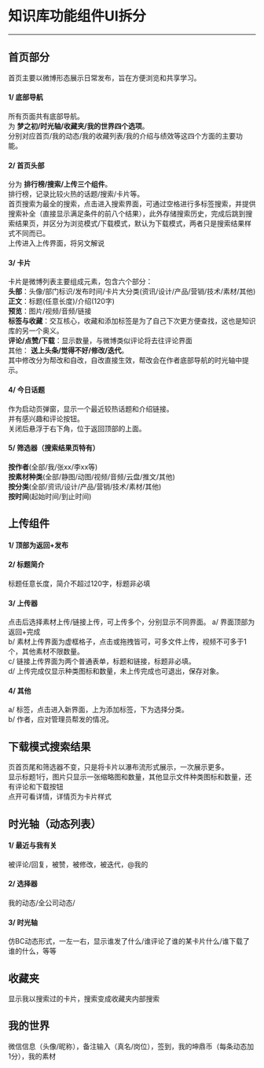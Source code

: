 # 知识库功能组件UI拆分

---
## 首页部分

首页主要以微博形态展示日常发布，旨在方便浏览和共享学习。

#### 1/ 底部导航
所有页面共有底部导航。  
为 **梦之初/时光轴/收藏夹/我的世界四个选项**。  
分别对应首页/我的动态/我的收藏列表/我的介绍与绩效等这四个方面的主要功能。

#### 2/ 首页头部
分为 **排行榜/搜索/上传三个组件**。  
排行榜，记录比较火热的话题/搜索/卡片等。  
首页搜索为最全的搜索，点击进入搜索界面，可通过空格进行多标签搜索，并提供搜索补全（直接显示满足条件的前八个结果），此外存储搜索历史，完成后跳到搜索结果页，并区分为浏览模式/下载模式，默认为下载模式，两者只是搜索结果样式不同而已。  
上传进入上传界面，将另文解说

#### 3/ 卡片
卡片是微博列表主要组成元素，包含六个部分：  
**头部**：头像/部门标识/发布时间/卡片大分类(资讯/设计/产品/营销/技术/素材/其他)  
**正文**：标题(任意长度)/介绍(120字)  
**预览**：图片/视频/音频/链接  
**标签与收藏**：交互核心，收藏和添加标签是为了自己下次更方便查找，这也是知识库的另一个奥义。  
**评论/点赞/下载**：显示数量，与微博类似评论将去往评论界面  
其他： **送上头条/觉得不好/修改/迭代**。  
其中修改分为帮改和自改，自改直接生效，帮改会在作者底部导航的时光轴中提示。 

#### 4/ 今日话题
作为启动页弹窗，显示一个最近较热话题和介绍链接。  
并有感兴趣和评论按钮。  
关闭后悬浮于右下角，位于返回顶部的上面。 

#### 5/ 筛选器（搜索结果页特有）
**按作者**(全部/我/张xx/李xx等)  
**按素材种类**(全部/静图/动图/视频/音频/云盘/推文/其他)  
**按分类**(全部/资讯/设计/产品/营销/技术/素材/其他)  
**按时间**(起始时间/到止时间)  

## 上传组件
#### 1/ 顶部为返回+发布

#### 2/ 标题简介
标题任意长度，简介不超过120字，标题非必填

#### 3/ 上传器
点击后选择素材上传/链接上传，可上传多个，分别显示不同界面。 
a/ 界面顶部为返回+完成   
b/ 素材上传界面为虚框格子，点击或拖拽皆可，可多文件上传，视频不可多于1个，其他素材不限数量。  
c/ 链接上传界面为两个普通表单，标题和链接，标题非必填。  
d/ 上传完成仅显示种类图标和数量，未上传完成也可退出，保存对象。

#### 4/ 其他
a/ 标签，点击进入新界面，上为添加标签，下为选择分类。  
b/ 作者，应对管理员帮发的情况。  

## 下载模式搜索结果
页首页尾和筛选器不变，只是将卡片以瀑布流形式展示，一次展示更多。  
显示标题1行，图片只显示一张缩略图和数量，其他显示文件种类图标和数量，还有评论和下载按钮  
点开可看详情，详情页为卡片样式

## 时光轴（动态列表）
#### 1/ 最近与我有关
被评论/回复，被赞，被修改，被迭代，@我的

#### 2/ 选择器
我的动态/全公司动态/

#### 3/ 时光轴
仿BC动态形式，一左一右，显示谁发了什么/谁评论了谁的某卡片什么/谁下载了谁的什么，等等

## 收藏夹
显示我以搜索过的卡片，搜索变成收藏夹内部搜索

## 我的世界
微信信息（头像/昵称），备注输入（真名/岗位），签到，我的坤鼎币（每条动态加1分），我的素材